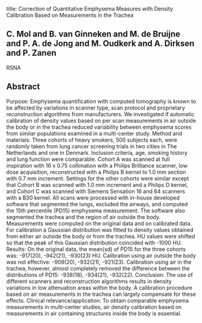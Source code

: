 title: Correction of Quantitative Emphysema Measures with Density Calibration Based on Measurements in the Trachea

## C. Mol and B. van Ginneken and M. de Bruijne and P. A. de Jong and M. Oudkerk and A. Dirksen and P. Zanen
RSNA


## Abstract
Purpose: Emphysema quantification with computed tomography is known to be affected by variations in scanner type, scan protocol and proprietary reconstruction algorithms from manufacturers. We investigated if automatic calibration of density values based on per scan measurements in air outside the body or in the trachea reduced variability between emphysema scores from similar populations examined in a multi-center study. Method and materials: Three cohorts of heavy smokers, 500 subjects each, were randomly taken from lung cancer screening trials in two cities in The Netherlands and one in Denmark. Inclusion criteria, age, smoking history and lung function were comparable. Cohort A was scanned at full inspiration with 16 x 0.75 collimation with a Philips Brilliance scanner, low dose acquisition, reconstructed with a Philips B kernel to 1.0 mm section with 0.7 mm increment. Settings for the other cohorts were similar except that Cohort B was scanned with 1.0 mm increment and a Philips D kernel, and Cohort C was scanned with Siemens Sensation 16 and 64 scanners with a B30 kernel. All scans were processed with in-house developed software that segmented the lungs, excluded the airways, and computed the 15th percentile (PD15) emphysema measurement. The software also segmented the trachea and the region of air outside the body. Measurements were computed on the original data and on calibrated data. For calibration a Gaussian distribution was fitted to density values obtained from either air outside the body or from the trachea. HU values were shifted so that the peak of this Gaussian distribution coincided with -1000 HU. Results: On the original data, the mean(sd) of PD15 for the three cohorts was: -917(20), -942(21), -930(23) HU. Calibration using air outside the body was not effective: -908(20), -932(21), -921(23). Calibration using air in the trachea, however, almost completely removed the difference between the distributions of PD15: -938(18), -934(21), -932(22). Conclusion: The use of different scanners and reconstruction algorithms results in density variations in low attenuation areas within the body. A calibration procedure based on air measurements in the trachea can largely compensate for these effects. Clinical relevance/application: To obtain comparable emphysema measurements in multi-center studies, air density calibration based on measurements in air containing structures inside the body is essential.

